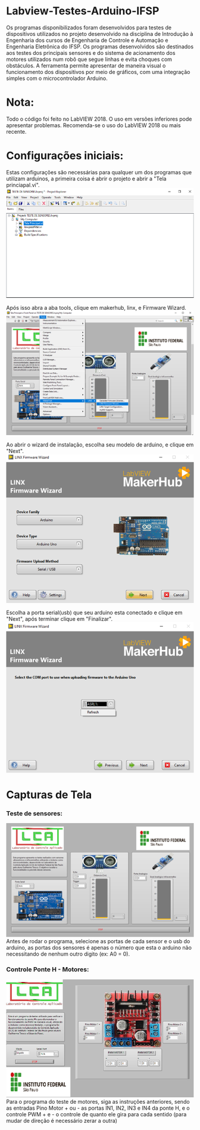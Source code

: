 # Labview-Testes-Arduino-IFSP
Os programas disponibilizados foram desenvolvidos para testes de dispositivos utilizados no projeto desenvolvido na disciplina de Introdução à Engenharia dos cursos de Engenharia de Controle e Automação e Engenharia Eletrônica do IFSP. Os programas desenvolvidos são destinados aos testes dos principais sensores e do sistema de acionamento dos motores utilizados num robô que segue linhas e evita choques com obstáculos. A ferramenta permite apresentar de maneira visual o funcionamento dos dispositivos por meio de gráficos, com uma integração simples com o microcontrolador Arduino.
# Nota:
Todo o código foi feito no LabVIEW 2018. O uso em versões inferiores pode apresentar problemas. Recomenda-se o uso do LabVIEW 2018 ou mais recente.
# Configurações iniciais:
Estas configurações são necessárias para qualquer um dos programas que utilizam arduinos, a primeira coisa é abrir o projeto e abrir a "Tela princiapal.vi".   
![Intruções0](imagens/1.png)

Após isso abra a aba tools, clique em makerhub, linx, e Firmware Wizard.
![Instruções1](imagens/2.png)

Ao abrir o wizard de instalação, escolha seu modelo de arduino, e clique em "Next".
![Instruções2](imagens/3.png)

Escolha a porta serial(usb) que seu arduino esta conectado e clique em "Next", após terminar clique em "Finalizar".
![Instruções3](imagens/4.png)



# Capturas de Tela
### Teste de sensores:
![Interface do programa](imagens/TesteSensoresPrint.png)
Antes de rodar o programa, selecione as portas de cada sensor e o usb do arduino, as portas dos sensores é apenas o número que esta o arduino não necessitando de nenhum outro digito (ex: A0  =  0).
### Controle Ponte H - Motores:
![Interface do programa2](imagens/TestePonteHPrint.png)
Para o programa do teste de motores, siga as instruções anteriores, sendo as entradas Pino Motor + ou - as portas IN1, IN2, IN3 e IN4 da ponte H, e o controle PWM + e - o controle de quanto ele gira para cada sentido (para mudar de direção é necessário zerar a outra)



